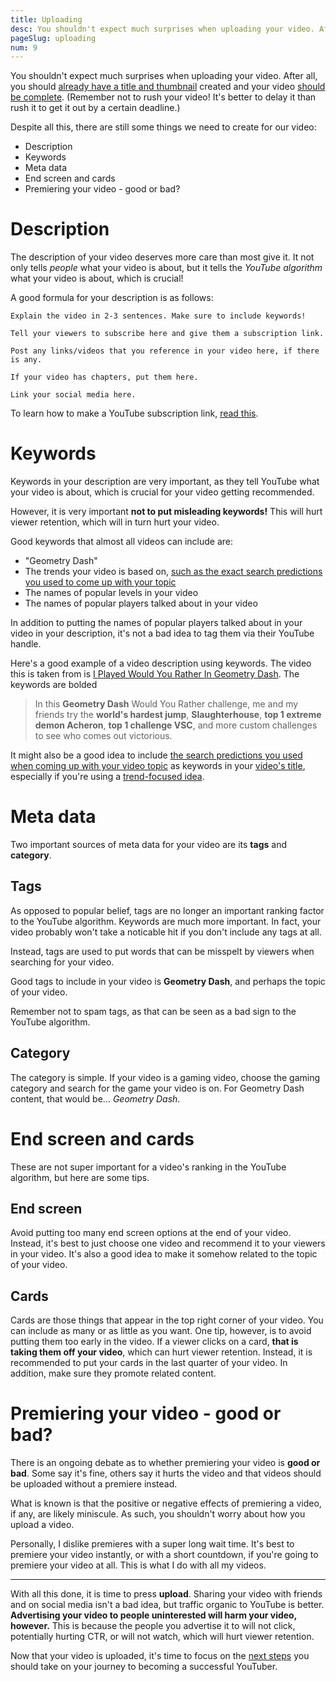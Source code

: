 ```yaml
---
title: Uploading
desc: You shouldn't expect much surprises when uploading your video. After all, you should already have a title and thumbnail created and your video should be complete. (Remember not to rush your video! It's better to delay it than rush it to get it out by a certain deadline.)
pageSlug: uploading
num: 9
---
```


You shouldn't expect much surprises when uploading your video. After all, you should [already have a title and thumbnail](/courses/learn-geometry-dash-youtube/title-and-thumbnail/) created and your video [should be complete](/courses/learn-geometry-dash-youtube/editing/). (Remember not to rush your video! It's better to delay it than rush it to get it out by a certain deadline.)

Despite all this, there are still some things we need to create for our video:

- Description
- Keywords
- Meta data
- End screen and cards
- Premiering your video - good or bad?

# Description

The description of your video deserves more care than most give it. It not only tells *people* what your video is about, but it tells the *YouTube algorithm* what your video is about, which is crucial!

A good formula for your description is as follows:

```
Explain the video in 2-3 sentences. Make sure to include keywords!

Tell your viewers to subscribe here and give them a subscription link.

Post any links/videos that you reference in your video here, if there is any.

If your video has chapters, put them here.

Link your social media here.
```

To learn how to make a YouTube subscription link, [read this](https://theaudacitytopodcast.com/how-to-make-a-youtube-subscription-link-and-get-more-subscribers/).

# Keywords

Keywords in your description are very important, as they tell YouTube what your video is about, which is crucial for your video getting recommended.

However, it is very important **not to put misleading keywords!** This will hurt viewer retention, which will in turn hurt your video.

Good keywords that almost all videos can include are:

- "Geometry Dash"
- The trends your video is based on, [such as the exact search predictions you used to come up with your topic](/courses/learn-geometry-dash-youtube/starting-from-zero/)
- The names of popular levels in your video
- The names of popular players talked about in your video

In addition to putting the names of popular players talked about in your video in your description, it's not a bad idea to tag them via their YouTube handle.

Here's a good example of a video description using keywords. The video this is taken from is [I Played Would You Rather In Geometry Dash](https://youtu.be/nuB-Ru9ZOAc). The keywords are bolded

> In this **Geometry Dash** Would You Rather challenge, me and my friends try the **world's hardest jump**, **Slaughterhouse**, **top 1 extreme demon Acheron**, **top 1 challenge VSC**, and more custom challenges to see who comes out victorious.

It might also be a good idea to include [the search predictions you used when coming up with your video topic](/courses/learn-geometry-dash-youtube/starting-from-zero/) as keywords in your [video's title](/courses/learn-geometry-dash-youtube/title-and-thumbnail/), especially if you're using a [trend-focused idea](/courses/learn-geometry-dash-youtube/idea/).

# Meta data

Two important sources of meta data for your video are its **tags** and **category**.

## Tags

As opposed to popular belief, tags are no longer an important ranking factor to the YouTube algorithm. Keywords are much more important. In fact, your video probably won't take a noticable hit if you don't include any tags at all.

Instead, tags are used to put words that can be misspelt by viewers when searching for your video.

Good tags to include in your video is **Geometry Dash**, and perhaps the topic of your video.

Remember not to spam tags, as that can be seen as a bad sign to the YouTube algorithm.

## Category

The category is simple. If your video is a gaming video, choose the gaming category and search for the game your video is on. For Geometry Dash content, that would be... *Geometry Dash*.

# End screen and cards

These are not super important for a video's ranking in the YouTube algorithm, but here are some tips.

## End screen

Avoid putting too many end screen options at the end of your video. Instead, it's best to just choose one video and recommend it to your viewers in your video. It's also a good idea to make it somehow related to the topic of your video.

## Cards

Cards are those things that appear in the top right corner of your video. You can include as many or as little as you want. One tip, however, is to avoid putting them too early in the video. If a viewer clicks on a card, **that is taking them off your video**, which can hurt viewer retention. Instead, it is recommended to put your cards in the last quarter of your video. In addition, make sure they promote related content.

# Premiering your video - good or bad?

There is an ongoing debate as to whether premiering your video is **good or bad**. Some say it's fine, others say it hurts the video and that videos should be uploaded without a premiere instead.

What is known is that the positive or negative effects of premiering a video, if any, are likely miniscule. As such, you shouldn't worry about how you upload a video.

Personally, I dislike premieres with a super long wait time. It's best to premiere your video instantly, or with a short countdown, if you're going to premiere your video at all. This is what I do with all my videos.

---

With all this done, it is time to press **upload**. Sharing your video with friends and on social media isn't a bad idea, but traffic organic to YouTube is better. **Advertising your video to people uninterested will harm your video, however.** This is because the people you advertise it to will not click, potentially hurting CTR, or will not watch, which will hurt viewer retention.

Now that your video is uploaded, it's time to focus on the [next steps](/courses/learn-geometry-dash-youtube/next-steps/) you should take on your journey to becoming a successful YouTuber.